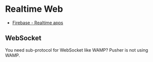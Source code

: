 # Realtime Web

* [Firebase - Realtime apps](https://www.firebase.com/)

## WebSocket

You need sub-protocol for WebSocket like WAMP? Pusher is not using WAMP.